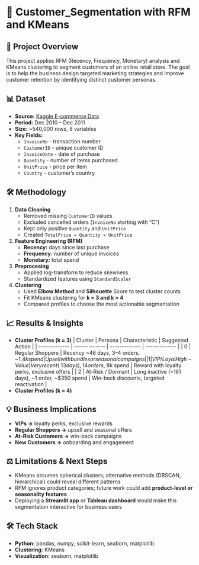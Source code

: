 # 🛒 Customer_Segmentation with RFM and KMeans

## 📌 Project Overview
This project applies RFM (Recency, Frequency, Monetary) analysis and KMeans clustering to segment customers of an online retail store. The goal is to help the business design targeted marketing strategies and improve customer retention by identifying distinct customer personas.

## 📊 Dataset
- **Source:** [Kaggle E-commerce Data](https://www.kaggle.com/datasets/carrie1/ecommerce-data)
- **Period:** Dec 2010 – Dec 2011
- **Size:** ~540,000 rows, 8 variables
- **Key Fields:**
  - `InvoiceNo` - transaction number
  - `CustomerID` - unique customer ID
  - `InvoiceDate` - date of purchase
  - `Quantity` - number of items purchased
  - `UnitPrice` - price per item
  - `Country` - customer’s country

## 🛠️ Methodology
1. **Data Cleaning**
    - Removed missing `CustomerID` values
    - Excluded cancelled orders (`InvoiceNo` starting with “C”)
    - Kept only positive `Quantity` and `UnitPrice`
    - Created `TotalPrice = Quantity × UnitPrice`
2. **Feature Engineering (RFM)**
    - **Recency:** days since last purchase
    - **Frequency:** number of unique invoices
    - **Monetary:** total spend
3. **Preprocesing**
    - Applied log-transform to reduce skewness
    - Standardized features using `StandardScaler`
4. **Clustering**
    - Used **Elbow Method** and **Silhouette** Score to test cluster counts
    - Fit KMeans clustering for **k = 3 and k = 4**
    - Compared profiles to choose the most actionable segmentation

## 📈 Results & Insights
- **Cluster Profiles (k = 3)**
    | Cluster  | Persona | Characteristic  | Suggested Action |
    | ------------- | ------------- | ------------- | ------------- |
    | 0  | Regular Shoppers  | Recency ~46 days, 3–4 orders, ~$1.4k spend  | Upsell with bundles or seasonal campaigns  |
    | 1  | VIP / Loyal High-Value  | Very recent (~13 days), 14 orders, ~$8k spend  | Reward with loyalty perks, exclusive offers  |
    | 2  | At-Risk / Dormant  | Long inactive (~161 days), ~1 order, ~$350 spend  | Win-back discounts, targeted reactivation  |
- **Cluster Profiles (k = 4)**

## 💡 Business Implications
- **VIPs →** loyalty perks, exclusive rewards
- **Regular Shoppers →** upsell and seasonal offers
- **At-Risk Customers →** win-back campaigns
- **New Customers →** onboarding and engagement

## ⚖️ Limitations & Next Steps
- KMeans assumes spherical clusters; alternative methods (DBSCAN, hierarchical) could reveal different patterns
- RFM ignores product categories; future work could add **product-level or seasonality features**
- Deploying a **Streamlit app** or **Tableau dashboard** would make this segmentation interactive for business users

## 🛠️ Tech Stack
- **Python:** pandas, numpy, scikit-learn, seaborn, matplotlib
- **Clustering:** KMeans
- **Visualization:** seaborn, matplotlib
